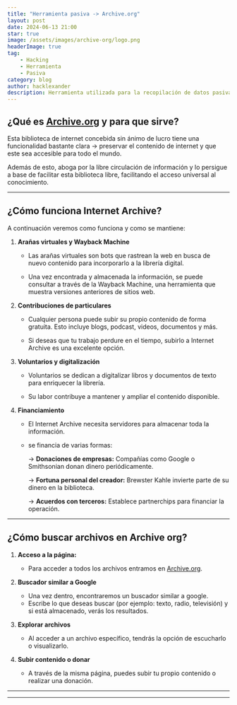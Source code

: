 ```yaml
---
title: "Herramienta pasiva -> Archive.org"
layout: post
date: 2024-06-13 21:00
star: true
image: /assets/images/archive-org/logo.png 
headerImage: true
tag:
    - Hacking 
    - Herramienta
    - Pasiva
category: blog
author: hacklexander
description: Herramienta utilizada para la recopilación de datos pasiva  
---
```




## ¿Qué es [Archive.org](https://archive.org/) y para que sirve?



Esta biblioteca de internet concebida sin ánimo de lucro tiene una funcionalidad bastante clara -> preservar el contenido de internet y que este sea accesible para todo el mundo.

Además de esto, aboga por la libre circulación de información y lo persigue a base de facilitar esta biblioteca libre, facilitando el acceso universal al conocimiento.


---


## ¿Cómo funciona Internet Archive?

A continuación veremos como funciona y como se mantiene:


1. **Arañas virtuales y Wayback Machine**

	- Las arañas virtuales son bots que rastrean la web en busca de nuevo contenido para incorporarlo a la librería digital.

	- Una vez encontrada y almacenada la información, se puede consultar a través de la Wayback Machine, una herramienta que muestra versiones anteriores de sitios web.


2. **Contribuciones de particulares**

	- Cualquier persona puede subir su propio contenido de forma gratuita. Esto incluye blogs, podcast, videos, documentos y más.

	- Si deseas que tu trabajo perdure en el tiempo, subirlo a Internet Archive es una excelente opción.


3. **Voluntarios y digitalización**

	- Voluntarios se dedican a digitalizar libros y documentos de texto para enriquecer la librería.

	- Su labor contribuye a mantener y ampliar el contenido disponible.


4. **Financiamiento**

	- El Internet Archive necesita servidores para almacenar toda la información.

	- se financia de varias formas:

		-> **Donaciones de empresas:** Compañías como Google o Smithsonian donan dinero periódicamente.
		
		-> **Fortuna personal del creador:** Brewster Kahle invierte parte de su dinero en la biblioteca.
		
		-> **Acuerdos con terceros:** Establece partnerchips para financiar la operación.
 
---

## ¿Cómo buscar archivos en Archive org?

1. **Acceso a la página:**

	- Para acceder a todos los archivos entramos en [Archive.org](https://archive.org/).

2. **Buscador similar a Google**

	- Una vez dentro, encontraremos un buscador similar a google.
	- Escribe lo que deseas buscar (por ejemplo: texto, radio, televisión) y si está almacenado, verás los resultados.

3. **Explorar archivos**

	- Al acceder a un archivo específico, tendrás la opción de escucharlo o visualizarlo.
4. **Subir contenido o donar**

	- A través de la misma página, puedes subir tu propio contenido o realizar una donación.

---
---


